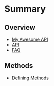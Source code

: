 # Summary

## Overview

* [My Awesome API](README.md)
* [API](api.md)
* [FAQ](faq.md)

## Methods

* [Defining Methods](methods.md)

